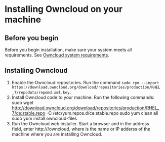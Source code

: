 # Installing Owncloud on your machine

## Before you begin

Before you begin installation, make sure your system meets all requirements.  See [Owncloud system requirements](rh_oc_requirements.html).

## Installing Owncloud

1. Enable the Owncloud repositories.  Run the command `sudo rpm --import https://download.owncloud.org/download/repositories/production/RHEL_7/repodata/repomd.xml.key`.
2. Install Owncloud code to your machine.  Run the following commands:  
    sudo wget http://download.owncloud.org/download/repositories/production/RHEL_7/ce:stable.repo -O /etc/yum.repos.d/ce:stable.repo
    sudo yum clean all
    sudo yum install owncloud-files
3. Run the Owncloud web installer.  Start a browser and in the address field, enter http://<hostname>/owncloud, where <hostname> is the name or IP adderss of the machine where you are installing Owncloud.  
